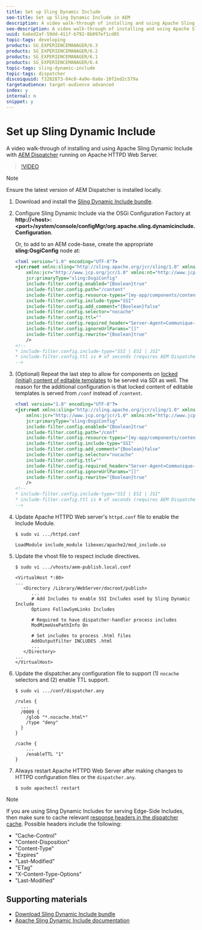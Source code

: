```yaml
---
title: Set up Sling Dynamic Include
seo-title: Set up Sling Dynamic Include in AEM
description: A video walk-through of installing and using Apache Sling Dynamic Include with AEM Dispatcher running on Apache HTTPD Web Server.
seo-description: A video walk-through of installing and using Apache Sling Dynamic Include with AEM Dispatcher running on Apache HTTPD Web Server.
uuid: 6a6ed2af-59dd-411f-b792-8b097ef1cd05
topic-tags: developing
products: SG_EXPERIENCEMANAGER/6.3
products: SG_EXPERIENCEMANAGER/6.2
products: SG_EXPERIENCEMANAGER/6.1
products: SG_EXPERIENCEMANAGER/6.4
topic-tags: sling-dynamic-include
topic-tags: dispatcher
discoiquuid: f3282873-04c0-4a9e-8a6e-10f2ed2c579a
targetaudience: target-audience advanced
index: y
internal: n
snippet: y
---
```


# Set up Sling Dynamic Include

A video walk-through of installing and using Apache Sling Dynamic Include with [AEM Dispatcher](https://docs.adobe.com/content/help/en/experience-manager-dispatcher/using/dispatcher.html) running on Apache HTTPD Web Server.

>[!VIDEO](https://video.tv.adobe.com/v/17040/?quality=12)

>[!NOTE]
>
> Ensure the latest version of AEM Dispatcher is installed locally.

1. Download and install the [Sling Dynamic Include bundle](https://sling.apache.org/downloads.cgi).
1. Configure Sling Dynamic Include via the OSGi Configuration Factory at **http://&lt;host&gt;:&lt;port&gt;/system/console/configMgr/org.apache.sling.dynamicinclude.Configuration**.

   Or, to add to an AEM code-base, create the appropriate **sling:OsgiConfig** node at:

   ```xml
   <?xml version="1.0" encoding="UTF-8"?>
   <jcr:root xmlns:sling="http://sling.apache.org/jcr/sling/1.0" xmlns:cq="http://www.day.com/jcr/cq/1.0"
       xmlns:jcr="http://www.jcp.org/jcr/1.0" xmlns:nt="http://www.jcp.org/jcr/nt/1.0"
       jcr:primaryType="sling:OsgiConfig"
       include-filter.config.enabled="{Boolean}true"
       include-filter.config.path="/content"
       include-filter.config.resource-types="[my-app/components/content/highly-dynamic]"
       include-filter.config.include-type="SSI" 
       include-filter.config.add_comment="{Boolean}false"
       include-filter.config.selector="nocache"
       include-filter.config.ttl=""
       include-filter.config.required_header="Server-Agent=Communique-Dispatcher"
       include-filter.config.ignoreUrlParams="[]"
       include-filter.config.rewrite="{Boolean}true"
       />
   <!--
   * include-filter.config.include-type="SSI | ESI | JSI"
   * include-filter.config.ttl is # of seconds (requires AEM Dispatcher 4.1.11+)
   -->
   ```

1. (Optional) Repeat the last step to allow for components on [locked (initial) content of editable templates](https://helpx.adobe.com/experience-manager/6-5/sites/developing/using/page-templates-editable.html) to be served via SDI as well. The reason for the additional configuration is that locked content of editable templates is served from `/conf` instead of `/content`.

   ```xml
   <?xml version="1.0" encoding="UTF-8"?>
   <jcr:root xmlns:sling="http://sling.apache.org/jcr/sling/1.0" xmlns:cq="http://www.day.com/jcr/cq/1.0"
       xmlns:jcr="http://www.jcp.org/jcr/1.0" xmlns:nt="http://www.jcp.org/jcr/nt/1.0"
       jcr:primaryType="sling:OsgiConfig"
       include-filter.config.enabled="{Boolean}true"
       include-filter.config.path="/conf"
       include-filter.config.resource-types="[my-app/components/content/highly-dynamic]"
       include-filter.config.include-type="SSI" 
       include-filter.config.add_comment="{Boolean}false"
       include-filter.config.selector="nocache"
       include-filter.config.ttl=""
       include-filter.config.required_header="Server-Agent=Communique-Dispatcher"
       include-filter.config.ignoreUrlParams="[]"
       include-filter.config.rewrite="{Boolean}true"
       />
   <!--
   * include-filter.config.include-type="SSI | ESI | JSI"
   * include-filter.config.ttl is # of seconds (requires AEM Dispatcher 4.1.11+)
   -->
   ```

1. Update Apache HTTPD Web server's `httpd.conf` file to enable the Include Module.

   ```shell
   $ sudo vi .../httpd.conf
   ```

   ```shell
   LoadModule include_module libexec/apache2/mod_include.so
   ```

1. Update the vhost file to respect include directives.

   ```shell
   $ sudo vi .../vhosts/aem-publish.local.conf
   
   ```

   ```shell
   <VirtualHost *:80>
   ...
      <Directory /Library/WebServer/docroot/publish>
         ...
         # Add Includes to enable SSI Includes used by Sling Dynamic Include
         Options FollowSymLinks Includes

         # Required to have dispatcher-handler process includes
         ModMimeUsePathInfo On

         # Set includes to process .html files
         AddOutputFilter INCLUDES .html
         ...
      </Directory>
   ...
   </VirtualHost>
   
   ```

1. Update the dispatcher.any configuration file to support (1) `nocache` selectors and (2) enable TTL support.

   ```shell
   $ sudo vi .../conf/dispatcher.any
   ```

   ```shell
   /rules {
     ...
     /0009 {
       /glob "*.nocache.html*"
       /type "deny"
     } 
   }
   ```

   ```shell
   /cache {
       ...
       /enableTTL "1"
   }
   ```

1. Always restart Apache HTTPD Web Server after making changes to HTTPD configuration files or the `dispatcher.any`.

   ```shell
   $ sudo apachectl restart
   
   ```

>[!NOTE]
>
>If you are using Sling Dynamic Includes for serving Edge-Side Includes, then make sure to cache relevant [response headers in the dispatcher cache](https://docs.adobe.com/content/help/en/experience-manager-dispatcher/using/configuring/dispatcher-configuration.html#CachingHTTPResponseHeaders). Possible headers include the following:
>
>* "Cache-Control"
>* "Content-Disposition"
>* "Content-Type"
>* "Expires"
>* "Last-Modified"
>* "ETag"
>* "X-Content-Type-Options"
>* "Last-Modified"
>

## Supporting materials

* [Download Sling Dynamic Include bundle](https://sling.apache.org/downloads.cgi)
* [Apache Sling Dynamic Include documentation](https://github.com/Cognifide/Sling-Dynamic-Include)

